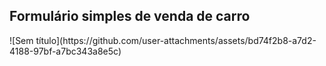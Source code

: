 <h2>Formulário simples de venda de carro</h2>
![Sem título](https://github.com/user-attachments/assets/bd74f2b8-a7d2-4188-97bf-a7bc343a8e5c)
